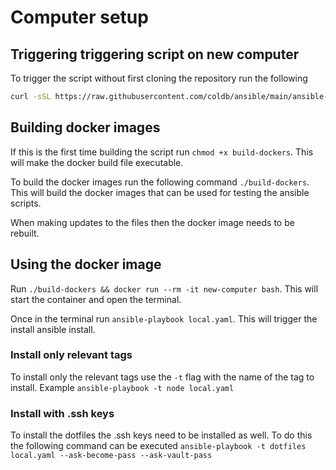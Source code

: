 # Computer setup

## Triggering triggering script on new computer

To trigger the script without first cloning the repository run the following 

```bash
curl -sSL https://raw.githubusercontent.com/coldb/ansible/main/ansible-run | sh
```

## Building docker images

If this is the first time building the script run `chmod +x build-dockers`. This will make the docker build file executable.

To build the docker images run the following command `./build-dockers`. This will build the docker images that can be used for testing the ansible scripts. 

When making updates to the files then the docker image needs to be rebuilt.

## Using the docker image

Run `./build-dockers && docker run --rm -it new-computer bash`. This will start the container and open the terminal.

Once in the terminal run `ansible-playbook local.yaml`. This will trigger the install ansible install.

### Install only relevant tags

To install only the relevant tags use the `-t` flag with the name of the tag to install. Example `ansible-playbook -t node local.yaml`

### Install with .ssh keys

To install the dotfiles the .ssh keys need to be installed as well. To do this the following command can be executed `ansible-playbook -t dotfiles local.yaml --ask-become-pass --ask-vault-pass`